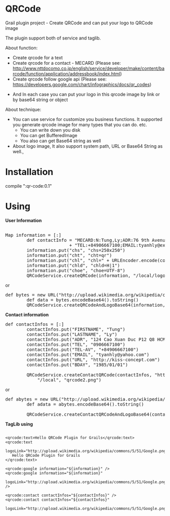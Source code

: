 QRCode
======

Grail plugin project - Create QRCode and can put your logo to QRCode image

The plugin support both of service and taglib. 

About function:

- Create qrcode for a text
- Create qrcode for a contact - MECARD (Please see: http://www.nttdocomo.co.jp/english/service/developer/make/content/barcode/function/application/addressbook/index.html)
- Create qrcode follow google api (Please see: https://developers.google.com/chart/infographics/docs/qr_codes)

* And In each case you can put your logo in this qrcode image by link or by base64 string or object

About technique:

- You can use service for customize you business functions. It supported you generate qrcode image for many types that you can do. etc.
   + You can write down you disk
   + You can get BufferedImage
   + You also can get Base64 string as well
- About logo image, It also support system path, URL or Base64 String as well.,


Installation
===
compile ":qr-code:0.1"

Using
===

<b>User Information</b>

<pre>

Map information = [:]
        def contactInfo = "MECARD:N:Tung,Ly;ADR:76 9th Avenue, 4th Floor, New York, NY 10011;"\
                        + "TEL:+84906667100;EMAIL:tyanhly@example.com;;"
        information.put("chs", "chs=250x250")
        information.put("cht", "cht=qr")
        information.put("chl", "chl=" + URLEncoder.encode(contactInfo))
        information.put("chld", "chld=H|1")
        information.put("choe", "choe=UTF-8")
        QRCodeService.createQRCode(information, "/local/logo.jpg", "/local", "qrcode.png")
</pre>

or

<pre>
def bytes = new URL("http://upload.wikimedia.org/wikipedia/commons/5/51/Google.png").getBytes()
        def data = bytes.encodeBase64().toString()
        QRCodeService.createQRCodeAndLogoBase64(information, data, "/local", "google.png" )
</pre>
<b>Contact information</b>

<pre>
def contactInfos = [:]
        contactInfos.put("FIRSTNAME", "Tung")
        contactInfos.put("LASTNAME", "Ly")
        contactInfos.put("ADR", "124 Cao Xuan Duc P12 Q8 HCM")
        contactInfos.put("TEL", "0906667100")
        contactInfos.put("TEL-AV", "+84906667100")
        contactInfos.put("EMAIL", "tyanhly@yahoo.com")
        contactInfos.put("URL", "http://kiss-concept.com")
        contactInfos.put("BDAY", "1985/01/01")
        
        QRCodeService.createContactQRCode(contactInfos, "http://upload.wikimedia.org/wikipedia/commons/5/51/Google.png", \
            "/local", "qrcode2.png")
</pre>

or

<pre>
def abytes = new URL("http://upload.wikimedia.org/wikipedia/commons/5/51/Google.png").getBytes()
        def adata = abytes.encodeBase64().toString()

        QRCodeService.createContactQRCodeAndLogoBase64(contactInfos, dataa, "/local", "ibm.png" )
</pre>

<b>TagLib using</b>
<pre>
<code>
&lt;qrcode:text&gt;Hello QRCode Plugin for Grails&lt;/qrcode:text&gt;
&lt;qrcode:text
   logoLink=&quot;http://upload.wikimedia.org/wikipedia/commons/5/51/Google.png&quot;&gt;
   Hello QRCode Plugin for Grails
&lt;/qrcode:text&gt;

&lt;qrcode:google information=&quot;${information}&quot; /&gt;
&lt;qrcode:google information=&quot;${information}&quot;
    logoLink=&quot;http://upload.wikimedia.org/wikipedia/commons/5/51/Google.png&quot; /&gt;

&lt;qrcode:contact contactInfos=&quot;${contactInfos}&quot; /&gt;
&lt;qrcode:contact contactInfos=&quot;${contactInfos}&quot; 
    logoLink=&quot;http://upload.wikimedia.org/wikipedia/commons/5/51/Google.png&quot;/&gt;
</code>
</pre>


